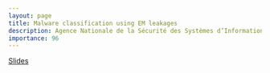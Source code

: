 ```yaml
---
layout: page
title: Malware classification using EM leakages
description: Agence Nationale de la Sécurité des Systèmes d’Information (ANSSI), Oct. 2021 
importance: 96
---
```


[Slides]()